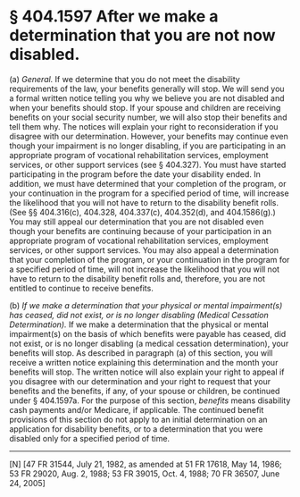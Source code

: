 # § 404.1597   After we make a determination that you are not now disabled.

(a) *General.* If we determine that you do not meet the disability requirements of the law, your benefits generally will stop. We will send you a formal written notice telling you why we believe you are not disabled and when your benefits should stop. If your spouse and children are receiving benefits on your social security number, we will also stop their benefits and tell them why. The notices will explain your right to reconsideration if you disagree with our determination. However, your benefits may continue even though your impairment is no longer disabling, if you are participating in an appropriate program of vocational rehabilitation services, employment services, or other support services (see § 404.327). You must have started participating in the program before the date your disability ended. In addition, we must have determined that your completion of the program, or your continuation in the program for a specified period of time, will increase the likelihood that you will not have to return to the disability benefit rolls. (See §§ 404.316(c), 404.328, 404.337(c), 404.352(d), and 404.1586(g).) You may still appeal our determination that you are not disabled even though your benefits are continuing because of your participation in an appropriate program of vocational rehabilitation services, employment services, or other support services. You may also appeal a determination that your completion of the program, or your continuation in the program for a specified period of time, will not increase the likelihood that you will not have to return to the disability benefit rolls and, therefore, you are not entitled to continue to receive benefits.


(b) *If we make a determination that your physical or mental impairment(s) has ceased, did not exist, or is no longer disabling (Medical Cessation Determination).* If we make a determination that the physical or mental impairment(s) on the basis of which benefits were payable has ceased, did not exist, or is no longer disabling (a medical cessation determination), your benefits will stop. As described in paragraph (a) of this section, you will receive a written notice explaining this determination and the month your benefits will stop. The written notice will also explain your right to appeal if you disagree with our determination and your right to request that your benefits and the benefits, if any, of your spouse or children, be continued under § 404.1597a. For the purpose of this section, *benefits* means disability cash payments and/or Medicare, if applicable. The continued benefit provisions of this section do not apply to an initial determination on an application for disability benefits, or to a determination that you were disabled only for a specified period of time.



---

[N] [47 FR 31544, July 21, 1982, as amended at 51 FR 17618, May 14, 1986; 53 FR 29020, Aug. 2, 1988; 53 FR 39015, Oct. 4, 1988; 70 FR 36507, June 24, 2005]




